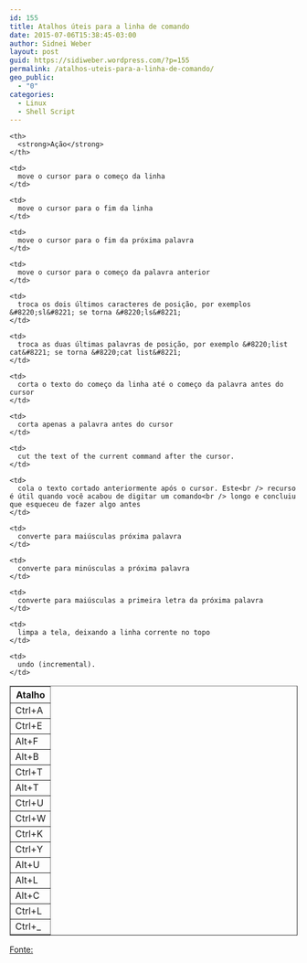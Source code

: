 ```yaml
---
id: 155
title: Atalhos úteis para a linha de comando
date: 2015-07-06T15:38:45-03:00
author: Sidnei Weber
layout: post
guid: https://sidiweber.wordpress.com/?p=155
permalink: /atalhos-uteis-para-a-linha-de-comando/
geo_public:
  - "0"
categories:
  - Linux
  - Shell Script
---
```

<table border="1" cellpadding="4" align="center">
  <tr>
    <th>
      <strong>Atalho</strong>
    </th>
    
    <th>
      <strong>Ação</strong>
    </th>
  </tr>
  
  <tr>
    <td>
      Ctrl+A
    </td>
    
    <td>
      move o cursor para o começo da linha
    </td>
  </tr>
  
  <tr>
    <td>
      Ctrl+E
    </td>
    
    <td>
      move o cursor para o fim da linha
    </td>
  </tr>
  
  <tr>
    <td>
      Alt+F
    </td>
    
    <td>
      move o cursor para o fim da próxima palavra
    </td>
  </tr>
  
  <tr>
    <td>
      Alt+B
    </td>
    
    <td>
      move o cursor para o começo da palavra anterior
    </td>
  </tr>
  
  <tr>
    <td>
      Ctrl+T
    </td>
    
    <td>
      troca os dois últimos caracteres de posição, por exemplos &#8220;sl&#8221; se torna &#8220;ls&#8221;
    </td>
  </tr>
  
  <tr>
    <td>
      Alt+T
    </td>
    
    <td>
      troca as duas últimas palavras de posição, por exemplo &#8220;list cat&#8221; se torna &#8220;cat list&#8221;
    </td>
  </tr>
  
  <tr>
    <td>
      Ctrl+U
    </td>
    
    <td>
      corta o texto do começo da linha até o começo da palavra antes do cursor
    </td>
  </tr>
  
  <tr>
    <td>
      Ctrl+W
    </td>
    
    <td>
      corta apenas a palavra antes do cursor
    </td>
  </tr>
  
  <tr>
    <td>
      Ctrl+K
    </td>
    
    <td>
      cut the text of the current command after the cursor.
    </td>
  </tr>
  
  <tr>
    <td>
      Ctrl+Y
    </td>
    
    <td>
      cola o texto cortado anteriormente após o cursor. Este<br /> recurso é útil quando você acabou de digitar um comando<br /> longo e concluiu que esqueceu de fazer algo antes
    </td>
  </tr>
  
  <tr>
    <td>
      Alt+U
    </td>
    
    <td>
      converte para maiúsculas próxima palavra
    </td>
  </tr>
  
  <tr>
    <td>
      Alt+L
    </td>
    
    <td>
      converte para minúsculas a próxima palavra
    </td>
  </tr>
  
  <tr>
    <td>
      Alt+C
    </td>
    
    <td>
      converte para maiúsculas a primeira letra da próxima palavra
    </td>
  </tr>
  
  <tr>
    <td>
      Ctrl+L
    </td>
    
    <td>
      limpa a tela, deixando a linha corrente no topo
    </td>
  </tr>
  
  <tr>
    <td>
      Ctrl+_
    </td>
    
    <td>
      undo (incremental).
    </td>
  </tr>
</table>

<a href="http://www.quora.com/Bash-shell/What-are-some-useful-Bash-tricks" target="_blank">Fonte:</a>